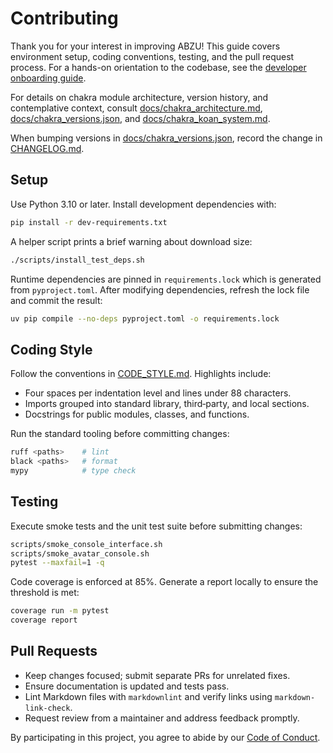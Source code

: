 # Contributing

Thank you for your interest in improving ABZU! This guide covers environment
setup, coding conventions, testing, and the pull request process. For a hands-on
orientation to the codebase, see the [developer onboarding guide](docs/developer_onboarding.md).

For details on chakra module architecture, version history, and contemplative
context, consult
[docs/chakra_architecture.md](docs/chakra_architecture.md),
[docs/chakra_versions.json](docs/chakra_versions.json), and
[docs/chakra_koan_system.md](docs/chakra_koan_system.md).

When bumping versions in
[docs/chakra_versions.json](docs/chakra_versions.json), record the change in
[CHANGELOG.md](CHANGELOG.md).

## Setup

Use Python 3.10 or later. Install development dependencies with:

```bash
pip install -r dev-requirements.txt
```

A helper script prints a brief warning about download size:

```bash
./scripts/install_test_deps.sh
```

Runtime dependencies are pinned in `requirements.lock` which is generated from
`pyproject.toml`. After modifying dependencies, refresh the lock file and commit
the result:

```bash
uv pip compile --no-deps pyproject.toml -o requirements.lock
```

## Coding Style

Follow the conventions in [CODE_STYLE.md](CODE_STYLE.md). Highlights include:

- Four spaces per indentation level and lines under 88 characters.
- Imports grouped into standard library, third‑party, and local sections.
- Docstrings for public modules, classes, and functions.

Run the standard tooling before committing changes:

```bash
ruff <paths>    # lint
black <paths>   # format
mypy            # type check
```

## Testing

Execute smoke tests and the unit test suite before submitting changes:

```bash
scripts/smoke_console_interface.sh
scripts/smoke_avatar_console.sh
pytest --maxfail=1 -q
```

Code coverage is enforced at 85%. Generate a report locally to ensure the
threshold is met:

```bash
coverage run -m pytest
coverage report
```

## Pull Requests

- Keep changes focused; submit separate PRs for unrelated fixes.
- Ensure documentation is updated and tests pass.
- Lint Markdown files with `markdownlint` and verify links using `markdown-link-check`.
- Request review from a maintainer and address feedback promptly.

By participating in this project, you agree to abide by our [Code of Conduct](CODE_OF_CONDUCT.md).

